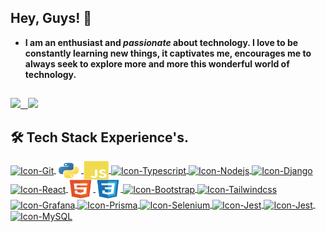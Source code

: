 ## Hey, Guys! :no_good:

- <strong> I am an enthusiast and <i> passionate </i> about technology. I love to be constantly learning new things, it captivates me, encourages me to always seek to explore more and more this wonderful world of technology. </strong> 

## 

<!-- Stats of profile -->
<div>
  <a href="https://github.com/vihugoos" target="_blank">
    <img height="185em" src="https://github-readme-stats.vercel.app/api?username=vihugoos&show_icons=true&theme=dracula&include_all_commits=true&count_private=true"/>
    &nbsp; 
    <img height="185em" src="https://github-readme-stats.vercel.app/api/top-langs/?username=vihugoos&layout=compact&langs_count=7&theme=dracula"/>
  </a>
</div>

## 🛠 Tech Stack Experience's. 
 
<!-- Tech Stack Experience's --> 
<div style="display: inline_block">
  
  <!-- Icon Git -->
  <a href="https://git-scm.com/"> 
    <img align="center" alt="Icon-Git" width="50" height="60" src="https://cdn.jsdelivr.net/gh/devicons/devicon/icons/git/git-plain-wordmark.svg"> 
  </a>
  
  <!-- Icon Python --> 
  <a href="https://www.python.org/"> 
    <img align="center" alt="Icon-Python" width="40" height="30" src="https://raw.githubusercontent.com/devicons/devicon/master/icons/python/python-original.svg"> 
  </a>
  
  <!-- Icon Javascript -->
  <a href="https://developer.mozilla.org/en-US/docs/Web/JavaScript"> 
    <img align="center" alt="Icon-Javascript" width="40" height="30" src="https://raw.githubusercontent.com/devicons/devicon/master/icons/javascript/javascript-plain.svg">
  </a>
  
  <!-- Icon Typescript -->
  <a href="https://www.typescriptlang.org/">
    <img align="center" alt="Icon-Typescript" width="40" height="30" src="https://cdn.jsdelivr.net/gh/devicons/devicon/icons/typescript/typescript-original.svg">
  <a/>
    
  <!-- Icon Nodejs-->
  <a href="https://nodejs.org/en/">
    <img align="center" alt="Icon-Nodejs" height="35" src="https://cdn.jsdelivr.net/gh/devicons/devicon/icons/nodejs/nodejs-original.svg">
  </a>
    
  <!-- Icon Django -->
  <a href="https://www.djangoproject.com/">
    <img align="center" alt="Icon-Django" width="40" height="30" src="https://cdn.jsdelivr.net/gh/devicons/devicon/icons/django/django-plain.svg">
  </a>
    
   <!-- Icon React -->
  <a href="https://reactjs.org/"> 
     <img align="center" alt="Icon-React" width="45" height="30" src="https://cdn.jsdelivr.net/gh/devicons/devicon/icons/react/react-original.svg">
  </a>
    
  <!-- Icon HTML5 -->
  <a href="https://developer.mozilla.org/en-US/docs/Web/HTML">
    <img align="center" alt="Icon-HTML5" height="30" width="40" src="https://raw.githubusercontent.com/devicons/devicon/master/icons/html5/html5-original.svg">
  </a>
  <!-- Icon CSS3 -->
  <a href="https://developer.mozilla.org/en-US/docs/Web/CSS">
    <img align="center" alt="Icon-CSS3" width="40" height="30" src="https://raw.githubusercontent.com/devicons/devicon/master/icons/css3/css3-original.svg">
  </a>
    
  <!-- Icon Bootstrap -->
  <a href="https://getbootstrap.com/">
    <img align="center" alt="Icon-Bootstrap" width="40" height="35" src="https://cdn.jsdelivr.net/gh/devicons/devicon/icons/bootstrap/bootstrap-plain.svg">
  </a>
    
  <!-- Icon Tailwindcss -->
  <a href="https://tailwindcss.com/">
    <img align="center" alt="Icon-Tailwindcss" width="40" height="35" src="https://cdn.jsdelivr.net/gh/devicons/devicon/icons/tailwindcss/tailwindcss-plain.svg">
  </a>
    
  <!-- Icon Grafana -->
  <a href="https://grafana.com/">
    <img align="center" alt="Icon-Grafana" width="45" height="30" src="https://cdn.jsdelivr.net/gh/devicons/devicon/icons/grafana/grafana-original.svg">
  </a>
    
  <!-- Icon Prisma -->
  <a href="https://www.mysql.com/">
    <img align="center" alt="Icon-Prisma" height="30" src="https://d2eip9sf3oo6c2.cloudfront.net/tags/images/000/001/287/square_480/prismaHD.png">
  </a>
    
  <!-- Icon Selenium -->
  <a href="https://www.selenium.dev/">
    <img align="center" alt="Icon-Selenium" width="45" height="30" src="https://cdn.jsdelivr.net/gh/devicons/devicon/icons/selenium/selenium-original.svg">
  </a>
    
  <!-- Icon Jest -->
  <a href="https://jestjs.io/pt-BR/"> 
    <img align="center" alt="Icon-Jest" width="45" height="30" src="https://cdn.jsdelivr.net/gh/devicons/devicon/icons/jest/jest-plain.svg">
  </a>
    
  <!-- Icon Postgresql -->
  <a href="https://jestjs.io/pt-BR/"> 
    <img align="center" alt="Icon-Jest" width="38" height="38" src="https://cdn.jsdelivr.net/gh/devicons/devicon/icons/postgresql/postgresql-plain.svg">
  </a>
  &nbsp; 
    
  <!-- Icon MySQL -->
  <a href="https://www.mysql.com/">
    <img align="center" alt="Icon-MySQL" width="65" height="65" src="https://cdn.jsdelivr.net/gh/devicons/devicon/icons/mysql/mysql-original-wordmark.svg">
  </a>
</div>

